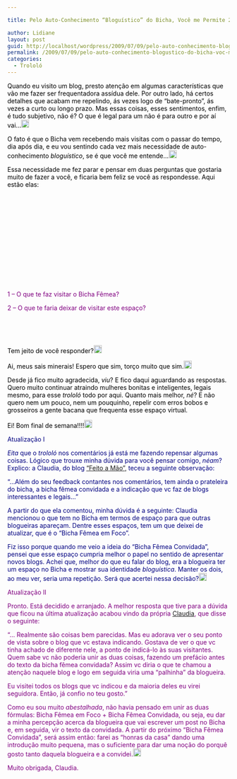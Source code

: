 ```yaml
---

title: Pelo Auto-Conhecimento “Bloguístico” do Bicha, Você me Permite 2 Questões? :o

author: Lidiane
layout: post
guid: http://localhost/wordpress/2009/07/09/pelo-auto-conhecimento-blogustico-do-bicha-voc-me-permite-2-questes-o/
permalink: /2009/07/09/pelo-auto-conhecimento-blogustico-do-bicha-voc-me-permite-2-questes-o/
categories:
  - Trololó
---
```

<span style="color: #000000;">Quando eu visito um blog, presto atenção em algumas características que vão me fazer ser frequentadora assídua dele. Por outro lado, há certos detalhes que acabam me repelindo, ás vezes logo de “bate-pronto”, ás vezes a curto ou longo prazo. Mas essas coisas, esses sentimentos, enfim, é tudo subjetivo, não é? O que é legal para um não é para outro e por aí vai…<a href="http://www.trololodemulher.com.br/blog/wp-content/uploads/2009/07/emoticoneyebrow3.gif"><img style="display: inline;" title="EmoticonEyebrow" src="http://www.trololodemulher.com.br/blog/wp-content/uploads/2009/07/emoticoneyebrow_thumb3.gif" alt="EmoticonEyebrow" width="18" height="18" /></a> </span>

<span style="color: #000000;">O fato é que o Bicha vem recebendo mais visitas com o passar do tempo, dia após dia, e eu vou sentindo cada vez mais necessidade de auto-conhecimento <em>bloguístico</em>, se é que você me entende…<a href="http://www.trololodemulher.com.br/blog/wp-content/uploads/2009/07/emoticonhappy7.gif"><img style="display: inline;" title="EmoticonHappy" src="http://www.trololodemulher.com.br/blog/wp-content/uploads/2009/07/emoticonhappy_thumb7.gif" alt="EmoticonHappy" width="18" height="18" /></a> </span>

<span style="color: #000000;">Essa necessidade me fez parar e pensar em duas perguntas que gostaria muito de fazer a você, e ficaria bem feliz se você as respondesse. Aqui estão elas:</span>

<span style="color: #000000;"> </span>

<span style="color: #000000;"> </span>

<span style="color: #000000;"> </span>

<span style="color: #000000;"> </span>

<span style="color: #000000;"> </span>

<span style="color: #000000;"> </span>

<span style="color: #800080;"> </span>

<span style="color: #800080;">1 – O que te faz visitar o Bicha Fêmea?</span>

<span style="color: #800080;">2 – O que te faria deixar de visitar este espaço?</span>

<span style="color: #000000;"> </span>

<span style="color: #000000;"> </span>

<span style="color: #000000;">Tem jeito de você responder?<a href="http://www.trololodemulher.com.br/blog/wp-content/uploads/2009/07/emoticonshy.gif"><img style="display: inline;" title="EmoticonShy" src="http://www.trololodemulher.com.br/blog/wp-content/uploads/2009/07/emoticonshy_thumb.gif" alt="EmoticonShy" width="18" height="18" /></a> </span>

<span style="color: #000000;">Ai, meus sais minerais! Espero que sim, torço muito que sim.<a href="http://www.trololodemulher.com.br/blog/wp-content/uploads/2009/07/emoticonconfused2.gif"><img style="display: inline;" title="EmoticonConfused" src="http://www.trololodemulher.com.br/blog/wp-content/uploads/2009/07/emoticonconfused_thumb2.gif" alt="EmoticonConfused" width="18" height="18" /></a> </span>

<span style="color: #000000;">Desde já fico muito agradecida, <em>viu</em>? E fico daqui aguardando as respostas. Quero muito continuar atraindo mulheres bonitas e inteligentes, legais mesmo, para esse <em>trololó</em> todo por aqui. Quanto mais melhor, <em>né</em>? E não quero nem um pouco, nem um pouquinho, repelir com erros bobos e grosseiros a gente bacana que frequenta esse espaço virtual.</span>

<span style="color: #000000;">Ei! Bom final de semana!!!!<a href="http://www.trololodemulher.com.br/blog/wp-content/uploads/2009/07/emoticonbigsmile5.gif"><img style="display: inline;" title="EmoticonBigSmile" src="http://www.trololodemulher.com.br/blog/wp-content/uploads/2009/07/emoticonbigsmile_thumb5.gif" alt="EmoticonBigSmile" width="18" height="18" /></a> </span>

<span style="color: #000080;">Atualização I</span>

<span style="color: #000080;"><em>Eita</em> que o <em>trololó</em> nos comentários já está me fazendo repensar algumas coisas. Lógico que trouxe minha dúvida para você pensar comigo, <em>néam</em>? Explico: a Claudia, do blog</span> <a href="http://claudinha-feitoamo.blogspot.com/" target="_blank">“Feito a Mão”,</a> <span style="color: #000080;">teceu a seguinte observação:</span>

<span style="color: #000080;">“&#8230;Além do seu feedback contantes nos comentários, tem ainda o prateleira do bicha, a bicha fêmea convidada e a indicação que vc faz de blogs interessantes e legais&#8230;”</span>

<span style="color: #000080;">A partir do que ela comentou, minha dúvida é a seguinte: Claudia mencionou o que tem no Bicha em termos de espaço para que outras blogueiras apareçam. Dentre esses espaços, tem um que deixei de atualizar, que é o “Bicha Fêmea em Foco”. </span>

<span style="color: #000080;">Fiz isso porque quando me veio a ideia do “Bicha Fêmea Convidada”, pensei que esse espaço cumpria melhor o papel no sentido de apresentar novos blogs. Achei que, melhor do que eu falar do blog, era a blogueira ter um espaço no Bicha e mostrar sua identidade <em>bloguística</em>. Manter os dois, ao meu ver, seria uma repetição. Será que acertei nessa decisão?</span>[<img style="display: inline;" title="EmoticonEyebrow" src="http://www.trololodemulher.com.br/blog/wp-content/uploads/2009/07/emoticoneyebrow_thumb4.gif" alt="EmoticonEyebrow" width="18" height="18" />](http://www.trololodemulher.com.br/blog/wp-content/uploads/2009/07/emoticoneyebrow4.gif)

<span style="color: #800080;">Atualização II</span>

<span style="color: #800080;">Pronto. Está decidido e arranjado. A melhor resposta que tive para a dúvida que ficou na última atualização acabou vindo da própria</span> <a href="http://claudinha-feitoamo.blogspot.com/" target="_blank">Claudia</a><span style="color: #800080;">, que disse o seguinte:</span>

<span style="color: #800080;">“… Realmente são coisas bem parecidas. Mas eu adorava ver o seu ponto de vista sobre o blog que vc estava indicando. Gostava de ver o que vc tinha achado de diferente nele, a ponto de indicá-lo às suas visitantes. Quem sabe vc não poderia unir as duas coisas, fazendo um prefácio antes do texto da bicha fêmea convidada? Assim vc diria o que te chamou a atenção naquele blog e logo em seguida viria uma &#8220;palhinha&#8221; da blogueira. </span>

<span style="color: #800080;">Eu visitei todos os blogs que vc indicou e da maioria deles eu virei seguidora. Então, já confio no teu gosto.”</span>

<span style="color: #800080;">Como eu sou muito <em>abestalhada</em>, não havia pensado em unir as duas fórmulas: Bicha Fêmea em Foco + Bicha Fêmea Convidada, ou seja, eu dar a minha percepção acerca da blogueira que vai escrever um post no Bicha e, em seguida, vir o texto da convidada. A partir do próximo “Bicha Fêmea Convidada”, será assim então: farei as “honras da casa” dando uma introdução muito pequena, mas o suficiente para dar uma noção do porquê gosto tanto daquela blogueira e a convidei.<a href="http://www.trololodemulher.com.br/blog/wp-content/uploads/2009/07/emoticonwink6.gif"><img style="display: inline;" title="EmoticonWink" src="http://www.trololodemulher.com.br/blog/wp-content/uploads/2009/07/emoticonwink_thumb6.gif" alt="EmoticonWink" width="18" height="18" /></a> </span>

<span style="color: #800080;">Muito obrigada,</span> <span style="color: #800080;">Claudia.</span>